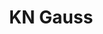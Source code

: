 ---
title: "KN Gauss"
permalink: /

excerpt: "Koło naukowe Politechniki Wrocławskiej zrzeszające blablab"
header:
  overlay_image: /assets/images/dice-red.jpg
  image_description: "Zdjęcie kostek do gry"
  overlay_filter: 0.3
  actions:
    - label: "O nas"
      url: "/about/"

---
